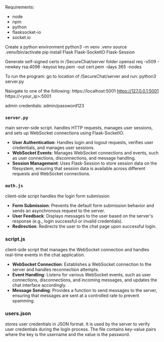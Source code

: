 Requirements:
- node
- npm
- python 
- flasksocket-io
- socket.io

Create a python environment
python3 -m venv .venv
source .venv/bin/activate
pip install Flask Flask-SocketIO Flask-Session

Generate self-signed certs in /SecureChat/server folder
openssl req -x509 -newkey rsa:4096 -keyout key.pem -out cert.pem -days 365 -nodes

To run the program:
go to location of /SecureChat/server and run:
python3 server.py

Naivgate to one of the following:
https://localhost:5001
https://127.0.0.1:5001
https://<your_ip>:5001

admin credentials:
admin/password123

### `server.py`
main server-side script. handles HTTP requests, manages user sessions, and sets up WebSocket connections using Flask-SocketIO.
- **User Authentication**: Handles login and logout requests, verifies user credentials, and manages user sessions.
- **WebSocket Events**: Manages WebSocket connections and events, such as user connections, disconnections, and message handling.
- **Session Management**: Uses Flask-Session to store session data on the filesystem, ensuring that session data is available across different requests and WebSocket connections.

### `auth.js`
client-side script handles the login form submission
- **Form Submission**: Prevents the default form submission behavior and sends an asynchronous request to the server.
- **User Feedback**: Displays messages to the user based on the server's response (e.g., login successful or invalid credentials).
- **Redirection**: Redirects the user to the chat page upon successful login.

### script.js
client-side script that manages the WebSocket connection and handles real-time events in the chat application.
- **WebSocket Connection**: Establishes a WebSocket connection to the server and handles reconnection attempts.
- **Event Handling**: Listens for various WebSocket events, such as user connections, disconnections, and incoming messages, and updates the chat interface accordingly.
- **Message Sending**: Provides a function to send messages to the server, ensuring that messages are sent at a controlled rate to prevent spamming.

### users.json
stores user credentials in JSON format. It is used by the server to verify user credentials during the login process. The file contains key-value pairs where the key is the username and the value is the password.
